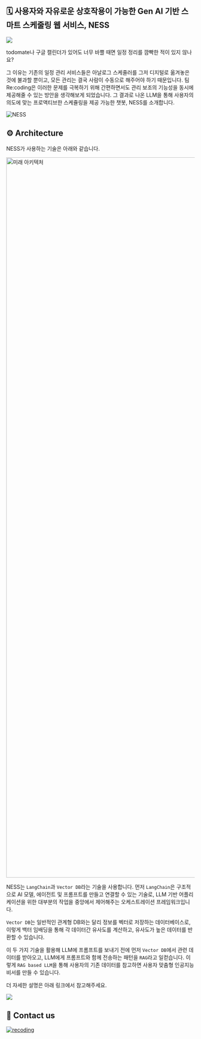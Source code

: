 ## 🗓️ 사용자와 자유로운 상호작용이 가능한 Gen AI 기반 스마트 스케줄링 웹 서비스, NESS

<a href="https://hits.seeyoufarm.com"><img src="https://hits.seeyoufarm.com/api/count/incr/badge.svg?url=https%3A%2F%2Fgithub.com%2Fstudio-recoding&count_bg=%237A64FF&title_bg=%23C2B9FF&icon=&icon_color=%23FFFFFF&title=hits&edge_flat=false"/></a>

<p>todomate나 구글 캘린더가 있어도 너무 바쁠 때면 일정 정리를 깜빡한 적이 있지 않나요?</p>
<p>그 이유는 기존의 일정 관리 서비스들은 아날로그 스케줄러를 그저 디지털로 옮겨놓은 것에 불과할 뿐이고, 모든 관리는 결국 사람이 수동으로 해주어야 하기 때문입니다. 팀 Re:coding은 이러한 문제를 극복하기 위해 간편하면서도 관리 보조의 기능성을 동시에 제공해줄 수 있는 방안을 생각해보게 되었습니다. 그 결과로 나온 LLM을 통해 사용자의 의도에 맞는 프로액티브한 스케쥴링을 제공 가능한 챗봇, NESS를 소개합니다.</p>

![NESS](https://github.com/studio-recoding/.github/assets/89632139/be9c413b-c5fa-43ef-88b2-e271a4192c52)

## ⚙️ Architecture
<p>NESS가 사용하는 기술은 아래와 같습니다.</p>
<img width="1920" alt="미래 아키텍처" src="https://github.com/studio-recoding/.github/assets/89632139/1623a223-992e-4ce1-8529-188162d345c7">

NESS는 `LangChain`과 `Vector DB`라는 기술을 사용합니다. 먼저 `LangChain`은 구조적으로 AI 모델, 에이전트 및 프롬프트를 만들고 연결할 수 있는 기술로, LLM 기반 어플리케이션을 위한 대부분의 작업을 중앙에서 제어해주는 오케스트레이션 프레임워크입니다.

`Vector DB`는 일반적인 관계형 DB와는 달리 정보를 벡터로 저장하는 데이터베이스로, 이렇게 백터 임배딩을 통해 각 데이터간 유사도를 계산하고, 유사도가 높은 데이터를 반환할 수 있습니다.

이 두 가지 기술을 활용해 LLM에 프롬프트를 보내기 전에 먼저 `Vector DB`에서 관련 데이터를 받아오고, LLM에게 프롬프트와 함께 전송하는 패턴을 `RAG`라고 일컫습니다. 이렇게 `RAG based LLM`을 통해 사용자의 기존 데이터를 참고하면 사용자 맞춤형 인공지능 비서를 만들 수 있습니다.

<p>더 자세한 설명은 아래 링크에서 참고해주세요.</p>

<a href="https://velog.io/@re_coding/NESS%EC%9D%98-1%EC%B0%A8-%EC%95%84%ED%82%A4%ED%85%8D%EC%B3%90-%EA%B5%AC%EC%84%B1feat.-RAG-Based-LLM"><img src="https://img.shields.io/badge/Team%20recoding%20Blog-7A64FF?style=for-the-badge&logo=tistory&logoColor=white"/></a>


## 📧 Contact us
[![recoding](https://img.shields.io/badge/recoding-7A64FF?style=for-the-badge&logo=gmail&logoColor=white)](mailto:maxcse01@gmail.com)
